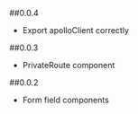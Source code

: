 ##0.0.4
* Export apolloClient correctly

##0.0.3
* PrivateRoute component

##0.0.2
* Form field components